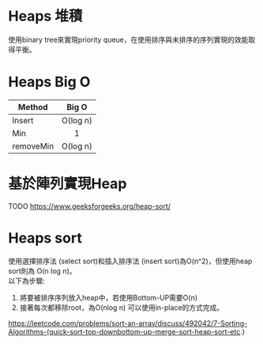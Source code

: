 # Heaps 堆積
使用binary tree來實現priority queue，在使用排序與未排序的序列實現的效能取得平衡。

# Heaps Big O
Method        | Big O    |
--------------|:-----:   |
 Insert       | O(log n) |
 Min          | 1        |
 removeMin    | O(log n) |

 # 基於陣列實現Heap
TODO
https://www.geeksforgeeks.org/heap-sort/
 
 # Heaps sort
 使用選擇排序法 (select sort)和插入排序法 (insert sort)為O(n^2)，但使用heap sort則為 O(n log n)。  
 以下為步驟:  
 1. 將要被排序序列放入heap中，若使用Bottom-UP需要O(n)
 2. 接著每次都移除root，為O(nlog n)
 可以使用in-place的方式完成。  

https://leetcode.com/problems/sort-an-array/discuss/492042/7-Sorting-Algorithms-(quick-sort-top-downbottom-up-merge-sort-heap-sort-etc.)